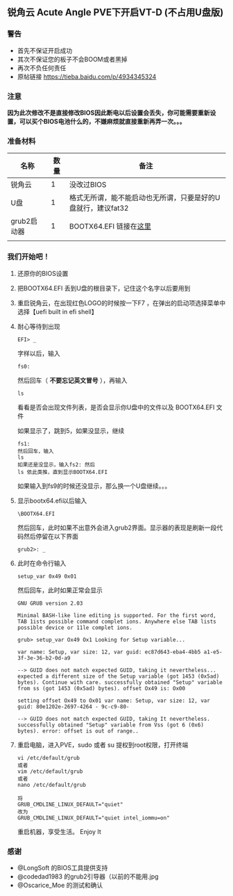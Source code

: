 ## 锐角云 Acute Angle PVE下开启VT-D (不占用U盘版)

### 警告

- 首先不保证开启成功
- 其次不保证您的板子不会BOOM或者黑掉
- 再次不负任何责任
- 原帖链接 https://tieba.baidu.com/p/4934345324

### 注意

**因为此次修改不是直接修改BIOS因此断电以后设置会丢失，你可能需要重新设置，可以买个BIOS电池什么的，不嫌麻烦就直接重新再弄一次。。。**

### 准备材料

| 名称        | 数量 | 备注                                                         |
| ----------- | ---- | ------------------------------------------------------------ |
| 锐角云      | 1    | 没改过BIOS                                                   |
| U盘         | 1    | 格式无所谓，能不能启动也无所谓，只要是好的U盘就行，建议fat32 |
| grub2启动器 | 1    | BOOTX64.EFI 链接在[这里](https://github.com/Cyberpunk2177/AcuteAngle/raw/master/bootx64.efi) |
|             |      |                                                              |

### 我们开始吧！

1. 还原你的BIOS设置

2. 把BOOTX64.EFI 丢到U盘的根目录下，记住这个名字以后要用到

3. 重启锐角云，在出现红色LOGO的时候按一下F7 ，在弹出的启动项选择菜单中选择【uefi built in efi shell】

4. 耐心等待到出现

   ```shell
   EFI> _
   ```

   字样以后，输入 

   ```shell
   fs0:
   ```

   然后回车（ **不要忘记英文冒号** ），再输入

   ```shell
   ls
   ```

   看看是否会出现文件列表，是否会显示你U盘中的文件以及 BOOTX64.EFI 文件

   如果显示了，跳到5，如果没显示，继续

   ```shell
   fs1:
   然后回车，输入
   ls
   如果还是没显示，输入fs2: 然后
   ls 依此类推，直到显示BOOTX64.EFI
   ```

   如果输入到fs9的时候还没显示，那么换一个U盘继续。。。

5. 显示bootx64.efi以后输入

   ```shell
   \BOOTX64.EFI
   ```

   然后回车，此时如果不出意外会进入grub2界面。显示器的表现是刷新一段代码然后停留在以下界面

   ```shell
   grub2>: _
   ```

6. 此时在命令行输入

   ```shell
   setup_var 0x49 0x01 
   ```

   然后回车，此时如果正常会显示

   ```shell
   GNU GRUB version 2.03
   
   Minimal BASH-like line editing is supported. For the first word, TAB 1ists possible command complet ions. Anywhere else TAB lists possible device or 11le complet ions.
   
   grub> setup_var Ox49 Ox1 Looking for Setup variable...
   
   var name: Setup, var size: 12, var guid: ec87d643-eba4-4bb5 a1-e5-3f-3e-36-b2-0d-a9
   
   --> GUID does not match expected GUID, taking it nevertheless... expected a different size of the Setup variable (got 1453 (0x5ad) bytes). Continue with care. successfully obtained "Setup" variable from ss (got 1453 (0x5ad) bytes). offset Ox49 is: Ox00
   
   setting offset Ox49 to Ox01 var name: Setup, var size: 12, var guid: 80e1202e-2697-4264 - 9c-c9-80-
   
   --> GUID does not match expected GUID, taking It nevertheless. successfully obtained "Setup" variable from Vss (got 6 (0x6) bytes). error: offset is out of range..
   ```

7. 重启电脑，进入PVE，sudo 或者 su 提权到root权限，打开终端

   ```shell
   vi /etc/default/grub
   或者
   vim /etc/default/grub
   或者 
   nano /etc/default/grub
   
   将
   GRUB_CMDLINE_LINUX_DEFAULT="quiet"
   改为
   GRUB_CMDLINE_LINUX_DEFAULT="quiet intel_iommu=on"
   
   ```

   重启机器，享受生活。 Enjoy It





### 感谢

- @LongSoft  的BIOS工具提供支持
- @codedad1983 的grub2引导器（以前的不能用.jpg
- @Oscarice_Moe 的测试和确认
